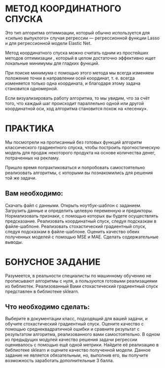 # МЕТОД КООРДИНАТНОГО СПУСКА

Это тип алгоритма оптимизации, который обычно используется для «сильно выпуклого» случая регрессии — регрессионной функции Lasso и для регрессионной модели Elastic Net.

Метод координатного спуска можно считать одним из простейших методов оптимизации , который  в целом достаточно эффективно ищет локальные минимумы для гладких функций.

При поиске минимума с помощью этого метода мы всегда изменяем положение точки в направлении осей координат, т. е. всегда изменяется только одна координата, и благодаря этому задача становится одномерной.

Если визуализировать работу алгоритма, то мы увидим, что за счёт того, что каждый шаг происходит параллельно одной или другой координатной оси, ход алгоритма становится похож на «лесенку».

# ПРАКТИКА

Мы посмотрели на прописанный без готовых функций алгоритм классического градиентного спуска, чтобы построить прогностическую модель для продаж некоторого продукта на основе количества денег, потраченных на рекламу.

Пришло время попрактиковаться и попробовать самостоятельно реализовать алгоритмы, с которыми вы познакомились для решения той же задачи.

## Вам необходимо:

Скачать файл с данными.
Открыть ноутбук-шаблон с заданием.
Загрузить данные и определить целевую переменную и предикторы.
Нормализовать признаки, с помощью которых вы будете осуществлять предсказание.
Реализовать координатный спуск, следуя подсказкам в файле-шаблоне.
Реализовать стохастический градиентный спуск, следуя подсказкам в файле-шаблоне.
Оценить качество обеих полученных моделей с помощью MSE и MAE.
Сделать содержательные выводы.

# БОНУСНОЕ ЗАДАНИЕ

Разумеется, в реальности специалисты по машинному обучению не прописывают алгоритмы с нуля, а пользуются готовыми реализациями из библиотек. 
Реализованный Вами стохастический градиентный спуск представлен в библиотеке sklearn.

## Что необходимо сделать:

Выберите в документации класс, подходящий для вашей задачи, и обучите стохастический градиентный спуск.
Оцените качество с помощью среднеквадратичной ошибки и сравните результат с результатом алгоритма, реализованного вами самостоятельно.
В одном из предыдущих модулей качество решения задачи регрессии оценивалось с помощью ещё одной метрики. Найдите её реализацию в библиотеке sklearn и оцените качество полученной модели.
Данное задание не является обязательным, но, выполнив его, вы получите возможность заработать дополнительные 3 балла.

